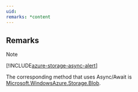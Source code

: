 ```yaml
---
uid: 
remarks: *content
---
```

## Remarks  
  
> [!NOTE]
>  [!INCLUDE[azure-storage-async-alert](../Token/azure-storage-async-alert_md.md)]  
>   
>  The corresponding method that uses Async/Await is   [Microsoft.WindowsAzure.Storage.Blob](assetId:///N:Microsoft.WindowsAzure.Storage.Blob?qualifyHint=False&autoUpgrade=True).